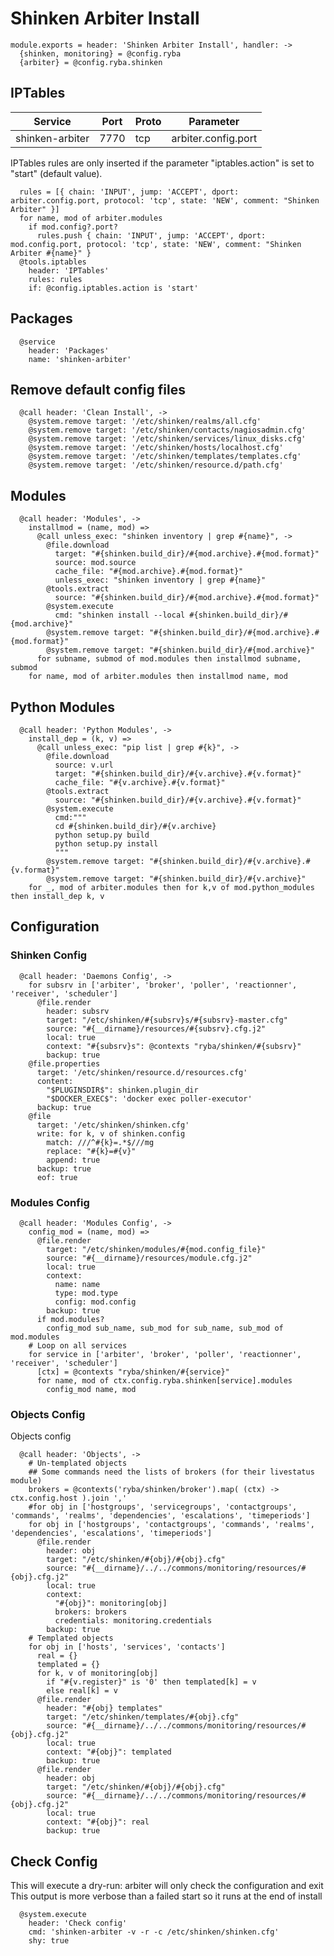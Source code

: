 
# Shinken Arbiter Install

    module.exports = header: 'Shinken Arbiter Install', handler: ->
      {shinken, monitoring} = @config.ryba
      {arbiter} = @config.ryba.shinken

## IPTables

| Service          | Port  | Proto | Parameter              |
|------------------|-------|-------|------------------------|
| shinken-arbiter  | 7770  |  tcp  |  arbiter.config.port   |

IPTables rules are only inserted if the parameter "iptables.action" is set to
"start" (default value).

      rules = [{ chain: 'INPUT', jump: 'ACCEPT', dport: arbiter.config.port, protocol: 'tcp', state: 'NEW', comment: "Shinken Arbiter" }]
      for name, mod of arbiter.modules
        if mod.config?.port?
          rules.push { chain: 'INPUT', jump: 'ACCEPT', dport: mod.config.port, protocol: 'tcp', state: 'NEW', comment: "Shinken Arbiter #{name}" }
      @tools.iptables
        header: 'IPTables'
        rules: rules
        if: @config.iptables.action is 'start'

## Packages

      @service
        header: 'Packages'
        name: 'shinken-arbiter'

## Remove default config files

      @call header: 'Clean Install', ->
        @system.remove target: '/etc/shinken/realms/all.cfg'
        @system.remove target: '/etc/shinken/contacts/nagiosadmin.cfg'
        @system.remove target: '/etc/shinken/services/linux_disks.cfg'
        @system.remove target: '/etc/shinken/hosts/localhost.cfg'
        @system.remove target: '/etc/shinken/templates/templates.cfg'
        @system.remove target: '/etc/shinken/resource.d/path.cfg'

## Modules

      @call header: 'Modules', ->
        installmod = (name, mod) =>
          @call unless_exec: "shinken inventory | grep #{name}", ->
            @file.download
              target: "#{shinken.build_dir}/#{mod.archive}.#{mod.format}"
              source: mod.source
              cache_file: "#{mod.archive}.#{mod.format}"
              unless_exec: "shinken inventory | grep #{name}"
            @tools.extract
              source: "#{shinken.build_dir}/#{mod.archive}.#{mod.format}"
            @system.execute
              cmd: "shinken install --local #{shinken.build_dir}/#{mod.archive}"
            @system.remove target: "#{shinken.build_dir}/#{mod.archive}.#{mod.format}"
            @system.remove target: "#{shinken.build_dir}/#{mod.archive}"
          for subname, submod of mod.modules then installmod subname, submod
        for name, mod of arbiter.modules then installmod name, mod

## Python Modules

      @call header: 'Python Modules', ->
        install_dep = (k, v) =>
          @call unless_exec: "pip list | grep #{k}", ->
            @file.download
              source: v.url
              target: "#{shinken.build_dir}/#{v.archive}.#{v.format}"
              cache_file: "#{v.archive}.#{v.format}"
            @tools.extract
              source: "#{shinken.build_dir}/#{v.archive}.#{v.format}"
            @system.execute
              cmd:"""
              cd #{shinken.build_dir}/#{v.archive}
              python setup.py build
              python setup.py install
              """
            @system.remove target: "#{shinken.build_dir}/#{v.archive}.#{v.format}"
            @system.remove target: "#{shinken.build_dir}/#{v.archive}"
        for _, mod of arbiter.modules then for k,v of mod.python_modules then install_dep k, v

## Configuration

### Shinken Config

      @call header: 'Daemons Config', ->
        for subsrv in ['arbiter', 'broker', 'poller', 'reactionner', 'receiver', 'scheduler']
          @file.render
            header: subsrv
            target: "/etc/shinken/#{subsrv}s/#{subsrv}-master.cfg"
            source: "#{__dirname}/resources/#{subsrv}.cfg.j2"
            local: true
            context: "#{subsrv}s": @contexts "ryba/shinken/#{subsrv}"
            backup: true
        @file.properties
          target: '/etc/shinken/resource.d/resources.cfg'
          content:
            "$PLUGINSDIR$": shinken.plugin_dir
            "$DOCKER_EXEC$": 'docker exec poller-executor'
          backup: true
        @file
          target: '/etc/shinken/shinken.cfg'
          write: for k, v of shinken.config
            match: ///^#{k}=.*$///mg
            replace: "#{k}=#{v}"
            append: true
          backup: true
          eof: true

### Modules Config

      @call header: 'Modules Config', ->
        config_mod = (name, mod) =>
          @file.render
            target: "/etc/shinken/modules/#{mod.config_file}"
            source: "#{__dirname}/resources/module.cfg.j2"
            local: true
            context:
              name: name
              type: mod.type
              config: mod.config
            backup: true
          if mod.modules?
            config_mod sub_name, sub_mod for sub_name, sub_mod of mod.modules
        # Loop on all services
        for service in ['arbiter', 'broker', 'poller', 'reactionner', 'receiver', 'scheduler']
          [ctx] = @contexts "ryba/shinken/#{service}"
          for name, mod of ctx.config.ryba.shinken[service].modules
            config_mod name, mod

### Objects Config

Objects config

      @call header: 'Objects', ->
        # Un-templated objects
        ## Some commands need the lists of brokers (for their livestatus module)
        brokers = @contexts('ryba/shinken/broker').map( (ctx) -> ctx.config.host ).join ','
        #for obj in ['hostgroups', 'servicegroups', 'contactgroups', 'commands', 'realms', 'dependencies', 'escalations', 'timeperiods']
        for obj in ['hostgroups', 'contactgroups', 'commands', 'realms', 'dependencies', 'escalations', 'timeperiods']
          @file.render
            header: obj
            target: "/etc/shinken/#{obj}/#{obj}.cfg"
            source: "#{__dirname}/../../commons/monitoring/resources/#{obj}.cfg.j2"
            local: true
            context:
              "#{obj}": monitoring[obj]
              brokers: brokers
              credentials: monitoring.credentials
            backup: true
        # Templated objects
        for obj in ['hosts', 'services', 'contacts']
          real = {}
          templated = {}
          for k, v of monitoring[obj]
            if "#{v.register}" is '0' then templated[k] = v
            else real[k] = v
          @file.render
            header: "#{obj} templates"
            target: "/etc/shinken/templates/#{obj}.cfg"
            source: "#{__dirname}/../../commons/monitoring/resources/#{obj}.cfg.j2"
            local: true
            context: "#{obj}": templated
            backup: true
          @file.render
            header: obj
            target: "/etc/shinken/#{obj}/#{obj}.cfg"
            source: "#{__dirname}/../../commons/monitoring/resources/#{obj}.cfg.j2"
            local: true
            context: "#{obj}": real
            backup: true

## Check Config

This will execute a dry-run: arbiter will only check the configuration and exit
This output is more verbose than a failed start so it runs at the end of install

      @system.execute
        header: 'Check config'
        cmd: 'shinken-arbiter -v -r -c /etc/shinken/shinken.cfg'
        shy: true
